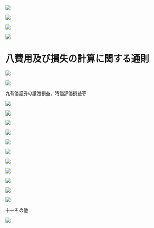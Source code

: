 ![](https://www.nta.go.jp/tmp/2814c410-80d1-4737-814c-29517bc08e05/images/1b1931087931d1a76a3580b29c568fe744d03c6b9773738916f719c60c2ccf41.jpg)

![](https://www.nta.go.jp/tmp/2814c410-80d1-4737-814c-29517bc08e05/images/6d9edeac24d185e6e569c2ac6fe0da0362516c506308cd987a1e83847786ffbd.jpg)

![](https://www.nta.go.jp/tmp/2814c410-80d1-4737-814c-29517bc08e05/images/7ea3bb23c6d138d5b875e282f57071924521ed3c80cfc82f5c4977a0203d1c0d.jpg)

![](https://www.nta.go.jp/tmp/2814c410-80d1-4737-814c-29517bc08e05/images/39e19d98664b20f972a6eb87d75c49e84ad42153ebb0ea9b6a4faf72c0a6415a.jpg)

# 八費用及び損失の計算に関する通則

![](https://www.nta.go.jp/tmp/2814c410-80d1-4737-814c-29517bc08e05/images/82854a84a2afa36b7401c680c302d38a748fd520f4a304f4111b6e25ef4c4217.jpg)

![](https://www.nta.go.jp/tmp/2814c410-80d1-4737-814c-29517bc08e05/images/0a303fc3e52ca4e319684a27e38ddbafa722312ad1f2775bba4018f089a3520b.jpg)

九有価証券の譲渡損益、時価評価損益等

![](https://www.nta.go.jp/tmp/2814c410-80d1-4737-814c-29517bc08e05/images/0c2c6dbf77affe626d04478423a6fdad7e2588892e8cc9c4b46b4b1459ff6096.jpg)

![](https://www.nta.go.jp/tmp/2814c410-80d1-4737-814c-29517bc08e05/images/ebbe38f87de2bbdec46f6ffeb0b000ebb1433d9d3b94f1c3157ade951cf3c713.jpg)

![](https://www.nta.go.jp/tmp/2814c410-80d1-4737-814c-29517bc08e05/images/630188454b95d3b568ccb1207fba27be183ee3a15aa8905d1aac0b0e180bf284.jpg)

![](https://www.nta.go.jp/tmp/2814c410-80d1-4737-814c-29517bc08e05/images/2d2fc30fc9a4bc6946d244e069b133a49bf16a53cc2323f9ae207db5aa669945.jpg)

![](https://www.nta.go.jp/tmp/2814c410-80d1-4737-814c-29517bc08e05/images/d873de372814fca65b2969a4c9758087155e3946ddd91c5f7999a3e2eda4961f.jpg)

![](https://www.nta.go.jp/tmp/2814c410-80d1-4737-814c-29517bc08e05/images/826ffe40aaff4c3c8fecc455540a15ead648800098634e604e2c46d7f8c3a9cf.jpg)

![](https://www.nta.go.jp/tmp/2814c410-80d1-4737-814c-29517bc08e05/images/d7b8ea4e86db1fa243442cc26e78f2f6068bd843c166e97281b75c60b5b2b870.jpg)

![](https://www.nta.go.jp/tmp/2814c410-80d1-4737-814c-29517bc08e05/images/30dad936a2ecbf937adadf26745c62589805c08a37cf58c9c5d439248d6cfe20.jpg)

![](https://www.nta.go.jp/tmp/2814c410-80d1-4737-814c-29517bc08e05/images/7c80aceaae28082eeb8eee1247f017e44b9eddc97b9cf49cb7cc667212d3568a.jpg)

![](https://www.nta.go.jp/tmp/2814c410-80d1-4737-814c-29517bc08e05/images/5067c1a9c6f9f2f7f7f98d1c82a5f8740e812cadf1ec903094547a722ac7c67b.jpg)

![](https://www.nta.go.jp/tmp/2814c410-80d1-4737-814c-29517bc08e05/images/45bc58830fc7712ee937f5b4c5d7997df9dbc6bff09f3a14c74bbb5aba9a7398.jpg)

十一その他

![](https://www.nta.go.jp/tmp/2814c410-80d1-4737-814c-29517bc08e05/images/e162a566e5723e80392e84f085720d893a1bfe64ca0ce41f2082512be3c5fb20.jpg)